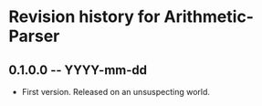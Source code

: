 # Revision history for Arithmetic-Parser

## 0.1.0.0  -- YYYY-mm-dd

* First version. Released on an unsuspecting world.
